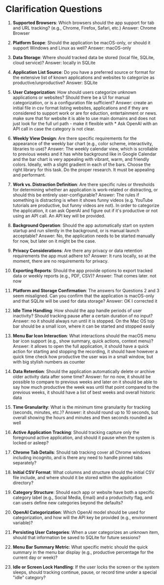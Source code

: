# Clarification Questions

1. **Supported Browsers**: Which browsers should the app support for tab and URL tracking? (e.g., Chrome, Firefox, Safari, etc.)
Answer: Chrome Browser
2. **Platform Scope**: Should the application be macOS-only, or should it support Windows and Linux as well? Answer: macOS-only
3. **Data Storage**: Where should tracked data be stored (local file, SQLite, cloud service)? Answer: locally in SQLite
4. **Application List Source**: Do you have a preferred source or format for the extensive list of known applications and websites to categorize as productive/unproductive? Answer: SQLite
5. **User Categorization**: How should users categorize unknown applications or websites? Should there be a UI for manual categorization, or is a configuration file sufficient? Answer: create an initial file in csv format listing websites, applications and if they are considered to support work or are for eduction, entertainment or news. make sure that for website it is able to use main domains and does not just look for the full url path - make it flexible with *
Ask OpenAI with an API call in case the category is not clear.
6. **Weekly View Design**: Are there specific requirements for the appearance of the weekly bar chart (e.g., color scheme, interactivity, libraries to use)? Answer: The weekly calendar view, which is scrollable to previous weeks and it has white background like in Google Calendar and the bar chart is very appealing with vibrant, warm, and friendly colors. Ideally, with a slight gradient in each of the bars. Choose the right library for this task. Do the proper research. It must be appealing and performant. 
7. **Work vs. Distraction Definition**: Are there specific rules or thresholds for determining whether an application is work-related or distracting, or should this be entirely user-configurable? Answer: The rules if something is distracting is when it shows funny videos (e.g. YouTube tutorials are productive, but funny videos are not). In order to categorize the application, it can ask OpenAI and figure out if it's productive or not using an API call. An API key will be provided. 
8. **Background Operation**: Should the app automatically start on system startup and run silently in the background, or is manual launch acceptable? Answer: No, the application needs to be started manually for now, but later on it might be the case. 
9. **Privacy Considerations**: Are there any privacy or data retention requirements the app must adhere to? Answer: It runs locally, so at the moment, there are no requirements for privacy. 
10. **Exporting Reports**: Should the app provide options to export tracked data or weekly reports (e.g., PDF, CSV)? Answer: That comes later. not now
11. **Platform and Storage Confirmation**: The answers for Questions 2 and 3 seem misaligned. Can you confirm that the application is macOS-only and that SQLite will be used for data storage? Answer: OK I corrected it
12. **Idle Time Handling**: How should the app handle periods of user inactivity? Should tracking pause after a certain duration of no input? Answer: no it should always run until it is stopped. On the Mac OS top bar should be a small icon, where it can be started and stopped easily
13. **Menu Bar Icon Interaction**: What interactions should the macOS menu bar icon support (e.g., show summary, quick actions, context menu)? Answer: it allows to open the full application, it should have a quick action for starting and stopping the recording, it should have however a quick time check how productive the user was in a small window, but with big stylish numbers as counter
14. **Data Retention**: Should the application automatically delete or archive older activity data after some time? Answer: for no now, it should be possible to compare to previous weeks and later on it should be able to say how much productive the week was until that point compared to the previous weeks, it should have a list of best weeks and overall historic data
15. **Time Granularity**: What is the minimum time granularity for tracking (seconds, minutes, etc.)? Answer: it should round up to 10 seconds, but overall showing the hours and minutes and then seconds rounded as well
     

16. **Active Application Tracking**: Should tracking capture only the foreground active application, and should it pause when the system is locked or asleep?
17. **Chrome Tab Details**: Should tab tracking cover all Chrome windows including incognito, and is there any need to handle pinned tabs separately?
18. **Initial CSV Format**: What columns and structure should the initial CSV file include, and where should it be stored within the application directory?
19. **Category Structure**: Should each app or website have both a specific category label (e.g., Social Media, Email) and a productivity flag, and can users define new categories beyond the defaults?
20. **OpenAI Categorization**: Which OpenAI model should be used for categorization, and how will the API key be provided (e.g., environment variable)?
21. **Persisting User Categories**: When a user categorizes an unknown item, should that information be saved to SQLite for future sessions?
22. **Menu Bar Summary Metric**: What specific metric should the quick summary in the menu bar display (e.g., productive percentage for the current day or week)?
23. **Idle or Screen Lock Handling**: If the user locks the screen or the system sleeps, should tracking continue, pause, or record time under a special "idle" category?
